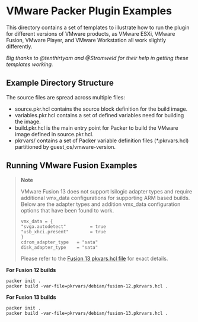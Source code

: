 # VMware Packer Plugin Examples

This directory contains a set of templates to illustrate how to run the plugin for different versions of VMware products, 
as VMware ESXi, VMware Fusion, VMware Player, and VMware Workstation all work slightly differently. 

_Big thanks to @tenthirtyam and @Stromweld for their help in getting these templates working._

## Example Directory Structure
The source files are spread across multiple files: 
 - source.pkr.hcl contains the source block definition for the build image. 
 - variables.pkr.hcl contains a set of defined variables need for building the image. 
 - build.pkr.hcl is the main entry point for Packer to build the VMware image defined in source.pkr.hcl.
 - pkrvars/ contains a set of Packer variable definition files (*.pkrvars.hcl) partitioned by guest_os/vmware-version.

## Running VMware Fusion Examples
  > **Note**
  >
  > VMware Fusion 13 does not support lsilogic adapter types and require additional vmx_data configurations for supporting ARM based builds. 
  > Below are the adapter types and addition vmx_data configuration options that have been found to work. 
  > ```
  > vmx_data = {
  > "svga.autodetect"         = true
  > "usb_xhci.present"        = true
  > }
  > cdrom_adapter_type   = "sata"
  > disk_adapter_type    = "sata"
  > ```
  > Please refer to the [Fusion 13 pkvars.hcl file](pkrvars/debian/fusion-13.pkrvars.hcl) for exact details. 

**For Fusion 12 builds**
```shell
packer init .
packer build -var-file=pkrvars/debian/fusion-12.pkrvars.hcl .
```

**For Fusion 13 builds**
```shell
packer init .
packer build -var-file=pkrvars/debian/fusion-13.pkrvars.hcl .
```

